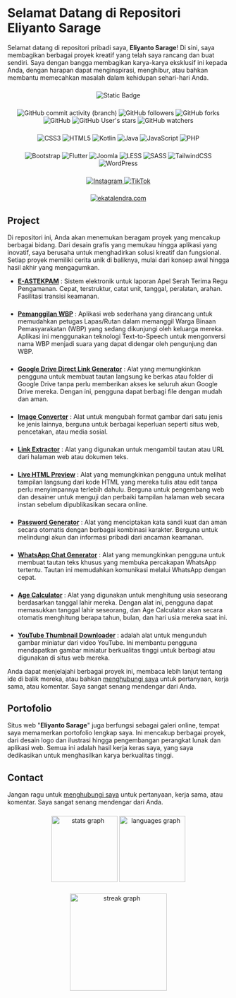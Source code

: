 # Selamat Datang di Repositori Eliyanto Sarage

Selamat datang di repositori pribadi saya, <strong>Eliyanto Sarage</strong>! Di sini, saya membagikan berbagai proyek kreatif yang telah saya rancang dan buat sendiri. Saya dengan bangga membagikan karya-karya eksklusif ini kepada Anda, dengan harapan dapat menginspirasi, menghibur, atau bahkan membantu memecahkan masalah dalam kehidupan sehari-hari Anda.

###

<div align="center">
<img alt="Static Badge" src="https://github.com/eliyantosarage/eliyantosarage.github.io/actions/workflows/static.yml/badge.svg"/>
</div>

###

<div align="center">
  <img alt="GitHub commit activity (branch)" src="https://shields.io/github/commit-activity/t/eliyantosarage/eliyantosarage.github.io"/>
  <img alt="GitHub followers" src="https://img.shields.io/github/followers/eliyantosarage"/>
  <img alt="GitHub forks" src="https://img.shields.io/github/forks/eliyantosarage/eliyantosarage.github.io"/>
  <img alt="GitHub" src="https://img.shields.io/github/license/eliyantosarage/eliyantosarage.github.io"/>
  <img alt="GitHub User's stars" src="https://img.shields.io/github/stars/eliyantosarage"/>
  <img alt="GitHub watchers" src="https://img.shields.io/github/watchers/eliyantosarage/eliyantosarage.github.io"/>
</div>

###

<div align="center">
  <img src="https://img.shields.io/badge/css3-%231572B6.svg?style=for-the-badge&logo=css3&logoColor=white" alt="CSS3"/>
  <img src="https://img.shields.io/badge/html5-%23E34F26.svg?style=for-the-badge&logo=html5&logoColor=white" alt="HTML5"/>
  <img src="https://img.shields.io/badge/kotlin-%237F52FF.svg?style=for-the-badge&logo=kotlin&logoColor=white" alt="Kotlin"/>
  <img src="https://img.shields.io/badge/java-%23ED8B00.svg?style=for-the-badge&logo=openjdk&logoColor=white" alt="Java"/>
  <img src="https://img.shields.io/badge/javascript-%23323330.svg?style=for-the-badge&logo=javascript&logoColor=%23F7DF1E" alt="JavaScript"/>
  <img src="https://img.shields.io/badge/php-%23777BB4.svg?style=for-the-badge&logo=php&logoColor=white" alt="PHP"/>
</div>

###

<div align="center">
  <img src="https://img.shields.io/badge/bootstrap-%238511FA.svg?style=for-the-badge&logo=bootstrap&logoColor=white" alt="Bootstrap"/>
  <img src="https://img.shields.io/badge/Flutter-%2302569B.svg?style=for-the-badge&logo=Flutter&logoColor=white" alt="Flutter"/>
  <img src="https://img.shields.io/badge/joomla-%235091CD.svg?style=for-the-badge&logo=joomla&logoColor=white" alt="Joomla"/>
  <img src="https://img.shields.io/badge/less-2B4C80?style=for-the-badge&logo=less&logoColor=white" alt="LESS"/>
  <img src="https://img.shields.io/badge/SASS-hotpink.svg?style=for-the-badge&logo=SASS&logoColor=white" alt="SASS"/>
  <img src="https://img.shields.io/badge/tailwindcss-%2338B2AC.svg?style=for-the-badge&logo=tailwind-css&logoColor=white" alt="TailwindCSS"/>
  <img src="https://img.shields.io/badge/WordPress-%23117AC9.svg?style=for-the-badge&logo=WordPress&logoColor=white" alt="WordPress"/>
</div>

###

<div align="center">
  <a href="https://www.instagram.com/eliyantosarage_/" target="_blank">
    <img src="https://img.shields.io/badge/Instagram-%23E4405F.svg?style=for-the-badge&logo=Instagram&logoColor=white" alt="Instagram">
  </a>
  <a href="https://www.tiktok.com/@eliyantosarage_" target="_blank">
    <img src="https://img.shields.io/badge/TikTok-%23000000.svg?style=for-the-badge&logo=TikTok&logoColor=white" alt="TikTok">
  </a>
</div>

###

<div align="center">
<a href="https://ekatalendra.com/" target="_blank"><img alt="ekatalendra.com" src="https://img.shields.io/badge/ekatalendra-.com-green?labelColor=blue"></a>
</div>

## Project

Di repositori ini, Anda akan menemukan beragam proyek yang mencakup berbagai bidang. Dari desain grafis yang memukau hingga aplikasi yang inovatif, saya berusaha untuk menghadirkan solusi kreatif dan fungsional. Setiap proyek memiliki cerita unik di baliknya, mulai dari konsep awal hingga hasil akhir yang mengagumkan.

- [<strong>E-ASTEKPAM</strong>](https://eliyantosarage.github.io/e-astekpam/) : Sistem elektronik untuk laporan Apel Serah Terima Regu Pengamanan. Cepat, terstruktur, catat unit, tanggal, peralatan, arahan. Fasilitasi transisi keamanan.
###
- [<strong>Pemanggilan WBP</strong>](https://eliyantosarage.github.io/pemanggilan-wbp/) : Aplikasi web sederhana yang dirancang untuk memudahkan petugas Lapas/Rutan dalam memanggil Warga Binaan Pemasyarakatan (WBP) yang sedang dikunjungi oleh keluarga mereka. Aplikasi ini menggunakan teknologi Text-to-Speech untuk mengonversi nama WBP menjadi suara yang dapat didengar oleh pengunjung dan WBP.
###
- [<strong>Google Drive Direct Link Generator</strong>](https://eliyantosarage.github.io/google-drive-direct-link-generator/) : Alat yang memungkinkan pengguna untuk membuat tautan langsung ke berkas atau folder di Google Drive tanpa perlu memberikan akses ke seluruh akun Google Drive mereka. Dengan ini, pengguna dapat berbagi file dengan mudah dan aman.
###
- [<strong>Image Converter</strong>](https://eliyantosarage.github.io/image-converter/) : Alat untuk mengubah format gambar dari satu jenis ke jenis lainnya, berguna untuk berbagai keperluan seperti situs web, pencetakan, atau media sosial.
###
- [<strong>Link Extractor</strong>](https://eliyantosarage.github.io/link-extractor/) : Alat yang digunakan untuk mengambil tautan atau URL dari halaman web atau dokumen teks.
###
- [<strong>Live HTML Preview</strong>](https://eliyantosarage.github.io/live-html-preview/) : Alat yang memungkinkan pengguna untuk melihat tampilan langsung dari kode HTML yang mereka tulis atau edit tanpa perlu menyimpannya terlebih dahulu. Berguna untuk pengembang web dan desainer untuk menguji dan perbaiki tampilan halaman web secara instan sebelum dipublikasikan secara online.
###
- [<strong>Password Generator</strong>](https://eliyantosarage.github.io/password-generator/) : Alat yang menciptakan kata sandi kuat dan aman secara otomatis dengan berbagai kombinasi karakter. Berguna untuk melindungi akun dan informasi pribadi dari ancaman keamanan.
###
- [<strong>WhatsApp Chat Generator</strong>](https://eliyantosarage.github.io/whatsapp-chat-generator/) : Alat yang memungkinkan pengguna untuk membuat tautan teks khusus yang membuka percakapan WhatsApp tertentu. Tautan ini memudahkan komunikasi melalui WhatsApp dengan cepat.
###
- [<strong>Age Calculator</strong>](https://eliyantosarage.github.io/age-calculator/) :  Alat yang digunakan untuk menghitung usia seseorang berdasarkan tanggal lahir mereka. Dengan alat ini, pengguna dapat memasukkan tanggal lahir seseorang, dan Age Calculator akan secara otomatis menghitung berapa tahun, bulan, dan hari usia mereka saat ini.
###
- [<strong>YouTube Thumbnail Downloader</strong>](https://eliyantosarage.github.io/youtube-thumbnail-downloader/) : adalah alat untuk mengunduh gambar miniatur dari video YouTube. Ini membantu pengguna mendapatkan gambar miniatur berkualitas tinggi untuk berbagi atau digunakan di situs web mereka.

Anda dapat menjelajahi berbagai proyek ini, membaca lebih lanjut tentang ide di balik mereka, atau bahkan [menghubungi saya](mailto:officialelsa21@gmail.com) untuk pertanyaan, kerja sama, atau komentar. Saya sangat senang mendengar dari Anda.

## Portofolio

Situs web "<strong>Eliyanto Sarage</strong>" juga berfungsi sebagai galeri online, tempat saya memamerkan portofolio lengkap saya. Ini mencakup berbagai proyek, dari desain logo dan ilustrasi hingga pengembangan perangkat lunak dan aplikasi web. Semua ini adalah hasil kerja keras saya, yang saya dedikasikan untuk menghasilkan karya berkualitas tinggi.

## Contact

Jangan ragu untuk [menghubungi saya](mailto:officialelsa21@gmail.com) untuk pertanyaan, kerja sama, atau komentar. Saya sangat senang mendengar dari Anda.

###

<div align="center">
  <img src="https://github-readme-stats.vercel.app/api?username=eliyantosarage&hide_title=false&hide_rank=false&show_icons=true&include_all_commits=true&count_private=true&disable_animations=false&theme=dracula&locale=id&hide_border=false" height="150" alt="stats graph" />  
  <img src="https://github-readme-stats.vercel.app/api/top-langs?username=eliyantosarage&locale=id&hide_title=false&layout=compact&card_width=375&langs_count=5&theme=dracula&hide_border=false" height="150" alt="languages graph" />
</div>

###

<div align="center">
  <img src="https://streak-stats.demolab.com?user=eliyantosarage&locale=id&mode=weekly&theme=github-dark-blue&hide_border=false&border_radius=5&order=3" height="220" alt="streak graph" />
</div>

###
